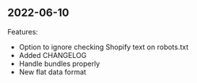 ## 2022-06-10

Features:
- Option to ignore checking Shopify text on robots.txt
- Added CHANGELOG
- Handle bundles properly
- New flat data format
